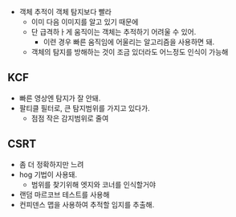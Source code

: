 - 객체 추적이 객체 탐지보다 빨라
  - 이미 다음 이미지를 알고 있기 때문에
  - 단 급격하ㅏ게 움직이는 객체는 추적하기 어려울 수 있어.
    - 이련 경우 빠른 움직임에 어울리는 알고리즘을 사용하면 돼.
  - 객체의 탐지를 방해하는 것이 조금 있더라도 어느정도 인식이 가능해


## KCF
  - 빠른 영상엔 탐지가 잘 안돼.
  - 팔티클 필터로, 큰 탐지범위를 가지고 있다가.
    - 점점 작은 감지범위로 줄여

## CSRT
  - 좀 더 정확하지만 느려
  - hog 기법이 사용돼.
    - 범위를 찾기위해 엣지와 코너를 인식할거야
  - 랜덤 마르코브 테스트를 사용해
  - 컨피덴스 맵을 사용하여 추적할 임지를 추출해.
